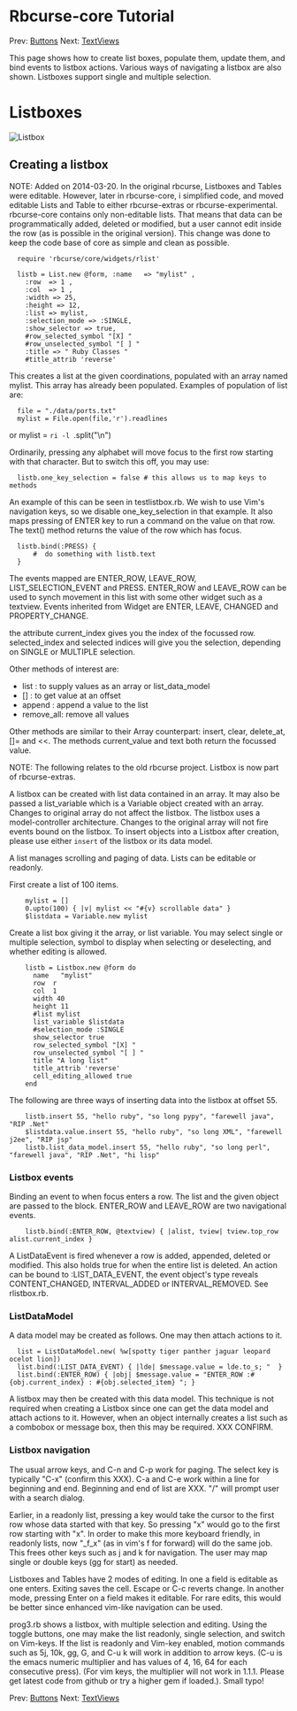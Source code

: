 Rbcurse-core Tutorial
=========

Prev: [Buttons](button.md)
Next: [TextViews](textview.md)

This page shows how to create list boxes, populate them, update them, and bind events to listbox actions.
Various ways of navigating a listbox are also shown. Listboxes support single and multiple selection.



# Listboxes

![Listbox](http://www.benegal.org/files/screen/nc_list_edit.png)

## Creating a listbox

NOTE: Added on 2014-03-20. In the original rbcurse, Listboxes and Tables were editable. However, later in rbcurse-core, i simplified code, and moved editable Lists and Table to either rbcurse-extras or rbcurse-experimental. rbcurse-core contains only non-editable lists. That means that data can be programmatically added, deleted or modified, but a user cannot edit inside the row (as is possible in the original version). This change was done to keep the code base of core as simple and clean as possible.


      require 'rbcurse/core/widgets/rlist'

      listb = List.new @form, :name   => "mylist" ,
        :row  => 1 ,
        :col  => 1 ,
        :width => 25,
        :height => 12,
        :list => mylist,
        :selection_mode => :SINGLE,
        :show_selector => true,
        #row_selected_symbol "[X] "
        #row_unselected_symbol "[ ] "
        :title => " Ruby Classes "
        #title_attrib 'reverse'

This creates a list at the given coordinations, populated with an array named mylist. This array has already been populated. Examples of population of list are:

   
      file = "./data/ports.txt"
      mylist = File.open(file,'r').readlines 

or 
      mylist = `ri -l `.split("\n")

Ordinarily, pressing any alphabet will move focus to the first row starting with that character. But to switch this off, you may use:


      listb.one_key_selection = false # this allows us to map keys to methods

An example of this can be seen in testlistbox.rb. We wish to use Vim's navigation keys, so we disable one_key_selection in that example. It also maps pressing of ENTER key to run a command on the value on that row. The text() method returns the value of the row which has focus.


      listb.bind(:PRESS) { 
          #  do something with listb.text
      }

The events mapped are ENTER_ROW, LEAVE_ROW, LIST_SELECTION_EVENT and PRESS. ENTER_ROW and LEAVE_ROW can be used
to synch movement in this list with some other widget such as a textview. Events inherited from Widget are ENTER, LEAVE, CHANGED and PROPERTY_CHANGE.

the attribute current_index gives you the index of the focussed row. selected_index and selected indices will give you the selection, depending on SINGLE or MULTIPLE selection.

Other methods of interest are:

- list : to supply values as an array or list_data_model
- []   : to get value at an offset
- append : append a value to the list
- remove_all: remove all values

Other methods are similar to their Array counterpart: insert, clear, delete_at, []= and <<.
The methods current_value and text both return the focussed value.

NOTE: The following relates to the old rbcurse project. Listbox is now part of rbcurse-extras.

A listbox can be created with list data contained in an array. It may also be passed a list_variable which is a Variable object created with an array. Changes to original array do not affect the listbox. The listbox uses a model-controller architecture. Changes to the original array will not fire events bound on the listbox. To insert objects into a Listbox after creation, please use either `insert` of the listbox or its data model. 

A list manages scrolling and paging of data. Lists can be editable or readonly.

First create a list of 100 items.

        mylist = []
        0.upto(100) { |v| mylist << "#{v} scrollable data" }
        $listdata = Variable.new mylist

Create a list box giving it the array, or list variable. You may select single or multiple selection, symbol to display when selecting or deselecting, and whether editing is allowed.


        listb = Listbox.new @form do
          name   "mylist" 
          row  r 
          col  1 
          width 40
          height 11
          #list mylist
          list_variable $listdata
          #selection_mode :SINGLE
          show_selector true
          row_selected_symbol "[X] "
          row_unselected_symbol "[ ] "
          title "A long list"
          title_attrib 'reverse'
          cell_editing_allowed true
        end

The following are three ways of inserting data into the listbox at offset 55.

        listb.insert 55, "hello ruby", "so long pypy", "farewell java", "RIP .Net"
        $listdata.value.insert 55, "hello ruby", "so long XML", "farewell j2ee", "RIP jsp"
        listb.list_data_model.insert 55, "hello ruby", "so long perl", "farewell java", "RIP .Net", "hi lisp"


### Listbox events

Binding an event to when focus enters a row. The list and the given object are passed to the block. ENTER_ROW and LEAVE_ROW are two navigational events.

        listb.bind(:ENTER_ROW, @textview) { |alist, tview| tview.top_row alist.current_index }

A ListDataEvent is fired whenever a row is added, appended, deleted or modified. This also holds true for when the entire list is deleted. An action can be bound to :LIST_DATA_EVENT, the event object's type reveals CONTENT_CHANGED, INTERVAL_ADDED or INTERVAL_REMOVED. See rlistbox.rb.

### ListDataModel

A data model may be created as follows. One may then attach actions to it.

      list = ListDataModel.new( %w[spotty tiger panther jaguar leopard ocelot lion])
      list.bind(:LIST_DATA_EVENT) { |lde| $message.value = lde.to_s; "  } 
      list.bind(:ENTER_ROW) { |obj| $message.value = "ENTER_ROW :#{obj.current_index} : #{obj.selected_item} "; }

A listbox may then be created with this data model. This technique is not required when creating a Listbox since one can get the data model and attach actions to it. However, when an object internally creates a list such as a combobox or message box, then this may be required. XXX CONFIRM.

### Listbox navigation

The usual arrow keys, and C-n and C-p work for paging. The select key is typically "C-x" (confirm this XXX). C-a and C-e work within a line for beginning and end. Beginning and end of list are XXX. "/" will prompt user with a search dialog.

Earlier, in a readonly list, pressing a key would take the cursor to the first row whose data started with that key. So pressing "x" would go to the first row starting with "x". In order to make this more keyboard friendly, in readonly lists, now "_f_x" (as in vim's f for forward) will do the same job. This frees other keys such as j and k for navigation. The user may map single or double keys (gg for start) as needed.


Listboxes and Tables have 2 modes of editing. In one a field is editable as one enters. Exiting saves the cell. Escape or C-c reverts change. In another mode, pressing Enter on a field makes it editable. For rare edits, this would be better since enhanced vim-like navigation can be used. 

prog3.rb shows a listbox, with multiple selection and editing. Using the toggle buttons, one may make the list readonly, single selection, and switch on Vim-keys. If the list is readonly and Vim-key enabled, motion commands such as 5j, 10k, gg, G, and C-u k will work in addition to arrow keys. (C-u is the emacs numeric multiplier and has values of 4, 16, 64 for each consecutive press). (For vim keys, the multiplier will not work in 1.1.1. Please get latest code from github or try a higher gem if loaded.). Small typo!



Prev: [Buttons](button.md)
Next: [TextViews](textview.md)
